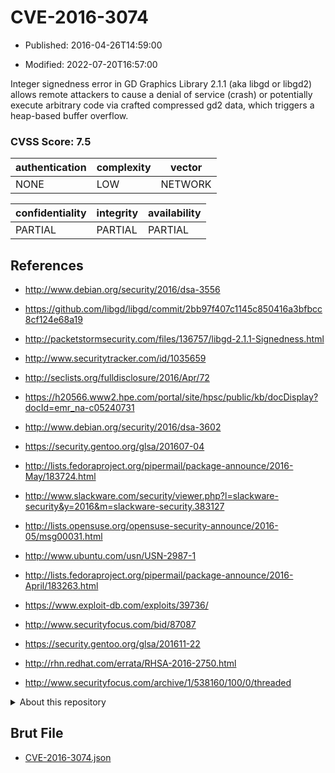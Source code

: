 # CVE-2016-3074

- Published: 2016-04-26T14:59:00

- Modified: 2022-07-20T16:57:00

Integer signedness error in GD Graphics Library 2.1.1 (aka libgd or libgd2) allows remote attackers to cause a denial of service (crash) or potentially execute arbitrary code via crafted compressed gd2 data, which triggers a heap-based buffer overflow.

### CVSS Score: **7.5**

| authentication | complexity | vector |
| --- | --- | --- |
| NONE | LOW | NETWORK |

| confidentiality | integrity | availability |
| --- | --- | --- |
| PARTIAL | PARTIAL | PARTIAL |

## References

* http://www.debian.org/security/2016/dsa-3556

* https://github.com/libgd/libgd/commit/2bb97f407c1145c850416a3bfbcc8cf124e68a19

* http://packetstormsecurity.com/files/136757/libgd-2.1.1-Signedness.html

* http://www.securitytracker.com/id/1035659

* http://seclists.org/fulldisclosure/2016/Apr/72

* https://h20566.www2.hpe.com/portal/site/hpsc/public/kb/docDisplay?docId=emr_na-c05240731

* http://www.debian.org/security/2016/dsa-3602

* https://security.gentoo.org/glsa/201607-04

* http://lists.fedoraproject.org/pipermail/package-announce/2016-May/183724.html

* http://www.slackware.com/security/viewer.php?l=slackware-security&y=2016&m=slackware-security.383127

* http://lists.opensuse.org/opensuse-security-announce/2016-05/msg00031.html

* http://www.ubuntu.com/usn/USN-2987-1

* http://lists.fedoraproject.org/pipermail/package-announce/2016-April/183263.html

* https://www.exploit-db.com/exploits/39736/

* http://www.securityfocus.com/bid/87087

* https://security.gentoo.org/glsa/201611-22

* http://rhn.redhat.com/errata/RHSA-2016-2750.html

* http://www.securityfocus.com/archive/1/538160/100/0/threaded

<details>
<summary>About this repository</summary> 

  This repository is part of the project [Live Hack CVE](https://github.com/Live-Hack-CVE). Main website can be found [www.live-hack.org](https://www.live-hack.org) 
  
  Made by [Sn0wAlice](https://github.com/Sn0wAlice) for the people that care about security and need to have a feed of the latest CVEs. Hope you enjoy it, don't forget to star the repo and follow me on [Twitter](https://twitter.com/Sn0wAlice) and [Github](https://github.com/Sn0wAlice). And that is my [personnal website](https://www.alice-snow.me/)

  - [Home Page](https://github.com/Live-Hack-CVE)
  - [Framework](https://github.com/Live-Hack-CVE/cve-framework)
  - [CVE database](https://github.com/Live-Hack-CVE/full_database)
  - [Changelog](https://github.com/Live-Hack-CVE/Changelog)
</details>

## Brut File

* [CVE-2016-3074.json](https://raw.githubusercontent.com/Live-Hack-CVE/full_database/main/cves/2016/CVE-2016-3074.json)

